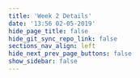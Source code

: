 ```yaml
---
title: 'Week 2 Details'
date: '13:56 02-05-2019'
hide_page_title: false
hide_git_sync_repo_link: false
sections_nav_align: left
hide_next_prev_page_buttons: false
show_sidebar: false
---
```

